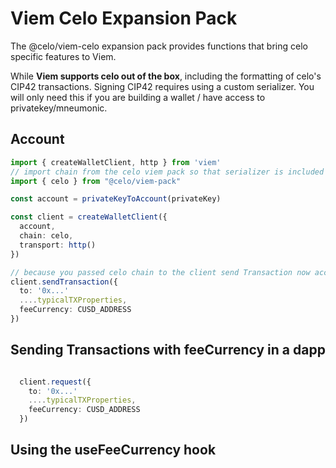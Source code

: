 
# Viem Celo Expansion Pack

The @celo/viem-celo expansion pack provides functions that bring celo specific features to Viem.

While **Viem supports celo out of the box**, including the formatting of celo's CIP42 transactions. Signing CIP42 requires using a custom serializer. You will only need this if you are building a wallet / have access to privatekey/mneumonic.

## Account

```ts
import { createWalletClient, http } from 'viem'
// import chain from the celo viem pack so that serializer is included
import { celo } from "@celo/viem-pack"

const account = privateKeyToAccount(privateKey)

const client = createWalletClient({
  account,
  chain: celo,
  transport: http()
})

// because you passed celo chain to the client send Transaction now accepts feeCurrency as a property
client.sendTransaction({
  to: '0x...'
  ....typicalTXProperties,
  feeCurrency: CUSD_ADDRESS
})

```

## Sending Transactions with feeCurrency in a dapp


```ts

  client.request({
    to: '0x...'
    ....typicalTXProperties,
    feeCurrency: CUSD_ADDRESS
  })
```


## Using the useFeeCurrency hook

```

